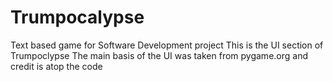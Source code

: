 # Trumpocalypse
Text based game for Software Development project
This is the UI section of Trumpoclypse
The main basis of the UI was taken from pygame.org and credit is atop the code
